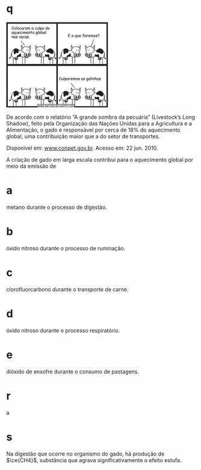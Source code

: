 # q
![](f520e37f-26dd-c0b9-50c9-f63da4fe3998.png)

De acordo com o relatório “A grande sombra da pecuária” (Livestock’s Long Shadow), feito pela Organização das Nações Unidas para a Agricultura e a Alimentação, o gado é responsável por cerca de 18% do aquecimento global, uma contribuição maior que a do setor de transportes.

Disponível em: www.conpet.gov.br. Acesso em: 22 jun. 2010.

A criação de gado em larga escala contribui para o aquecimento global por meio da emissão de

# a
metano durante o processo de digestão.

# b
óxido nitroso durante o processo de ruminação.

# c
clorofluorcarbono durante o transporte de carne.

# d
óxido nitroso durante o processo respiratório.

# e
dióxido de enxofre durante o consumo de pastagens.

# r
a

# s
Na digestão que ocorre no organismo do gado, há produção de $\ce{CH4}$, substância que agrava significativamente o efeito estufa.
